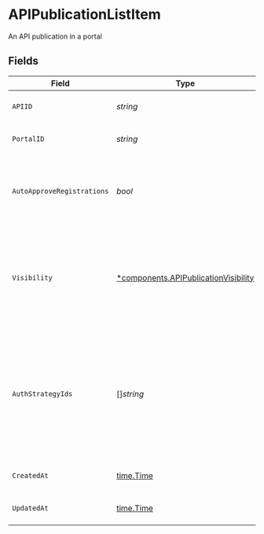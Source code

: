 # APIPublicationListItem

An API publication in a portal


## Fields

| Field                                                                                                                                                                                                                                                                                                          | Type                                                                                                                                                                                                                                                                                                           | Required                                                                                                                                                                                                                                                                                                       | Description                                                                                                                                                                                                                                                                                                    | Example                                                                                                                                                                                                                                                                                                        |
| -------------------------------------------------------------------------------------------------------------------------------------------------------------------------------------------------------------------------------------------------------------------------------------------------------------- | -------------------------------------------------------------------------------------------------------------------------------------------------------------------------------------------------------------------------------------------------------------------------------------------------------------- | -------------------------------------------------------------------------------------------------------------------------------------------------------------------------------------------------------------------------------------------------------------------------------------------------------------- | -------------------------------------------------------------------------------------------------------------------------------------------------------------------------------------------------------------------------------------------------------------------------------------------------------------- | -------------------------------------------------------------------------------------------------------------------------------------------------------------------------------------------------------------------------------------------------------------------------------------------------------------- |
| `APIID`                                                                                                                                                                                                                                                                                                        | *string*                                                                                                                                                                                                                                                                                                       | :heavy_check_mark:                                                                                                                                                                                                                                                                                             | The API identifier.                                                                                                                                                                                                                                                                                            | 9f5061ce-78f6-4452-9108-ad7c02821fd5                                                                                                                                                                                                                                                                           |
| `PortalID`                                                                                                                                                                                                                                                                                                     | *string*                                                                                                                                                                                                                                                                                                       | :heavy_check_mark:                                                                                                                                                                                                                                                                                             | The portal identifier.                                                                                                                                                                                                                                                                                         | 7710d5c4-d902-410b-992f-18b814155b53                                                                                                                                                                                                                                                                           |
| `AutoApproveRegistrations`                                                                                                                                                                                                                                                                                     | *bool*                                                                                                                                                                                                                                                                                                         | :heavy_check_mark:                                                                                                                                                                                                                                                                                             | Whether the application registration auto approval on this portal for the api is enabled. If set to false, fallbacks on portal's auto_approve_applications value.                                                                                                                                              |                                                                                                                                                                                                                                                                                                                |
| `Visibility`                                                                                                                                                                                                                                                                                                   | [*components.APIPublicationVisibility](../../models/components/apipublicationvisibility.md)                                                                                                                                                                                                                    | :heavy_minus_sign:                                                                                                                                                                                                                                                                                             | The visibility of the API in the portal.<br/>Public API publications do not require authentication to view and retrieve information about them.<br/>Private API publications require authentication to retrieve information about them.<br/>                                                                   |                                                                                                                                                                                                                                                                                                                |
| `AuthStrategyIds`                                                                                                                                                                                                                                                                                              | []*string*                                                                                                                                                                                                                                                                                                     | :heavy_check_mark:                                                                                                                                                                                                                                                                                             | The auth strategy the API enforces for applications in the portal.<br/>Omitting this property means the portal's default application auth strategy will be used.<br/>Setting to null means the API will not require application authentication.<br/>DCR support for application registration is currently in development.<br/> |                                                                                                                                                                                                                                                                                                                |
| `CreatedAt`                                                                                                                                                                                                                                                                                                    | [time.Time](https://pkg.go.dev/time#Time)                                                                                                                                                                                                                                                                      | :heavy_check_mark:                                                                                                                                                                                                                                                                                             | An ISO-8601 timestamp representation of entity creation date.                                                                                                                                                                                                                                                  | 2022-11-04T20:10:06.927Z                                                                                                                                                                                                                                                                                       |
| `UpdatedAt`                                                                                                                                                                                                                                                                                                    | [time.Time](https://pkg.go.dev/time#Time)                                                                                                                                                                                                                                                                      | :heavy_check_mark:                                                                                                                                                                                                                                                                                             | An ISO-8601 timestamp representation of entity update date.                                                                                                                                                                                                                                                    | 2022-11-04T20:10:06.927Z                                                                                                                                                                                                                                                                                       |